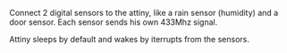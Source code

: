 Connect 2 digital sensors to the attiny, like a rain sensor (humidity) and a door sensor. Each sensor sends his own 433Mhz signal. 

Attiny sleeps by default and wakes by iterrupts from the sensors.
